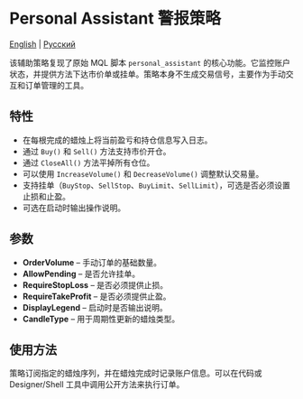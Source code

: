 # Personal Assistant 警报策略
[English](README.md) | [Русский](README_ru.md)

该辅助策略复现了原始 MQL 脚本 `personal_assistant` 的核心功能。它监控账户状态，并提供方法下达市价单或挂单。策略本身不生成交易信号，主要作为手动交互和订单管理的工具。

## 特性

- 在每根完成的蜡烛上将当前盈亏和持仓信息写入日志。
- 通过 `Buy()` 和 `Sell()` 方法支持市价开仓。
- 通过 `CloseAll()` 方法平掉所有仓位。
- 可以使用 `IncreaseVolume()` 和 `DecreaseVolume()` 调整默认交易量。
- 支持挂单（`BuyStop`、`SellStop`、`BuyLimit`、`SellLimit`），可选是否必须设置止损和止盈。
- 可选在启动时输出操作说明。

## 参数

- **OrderVolume** – 手动订单的基础数量。
- **AllowPending** – 是否允许挂单。
- **RequireStopLoss** – 是否必须提供止损。
- **RequireTakeProfit** – 是否必须提供止盈。
- **DisplayLegend** – 启动时是否输出说明。
- **CandleType** – 用于周期性更新的蜡烛类型。

## 使用方法

策略订阅指定的蜡烛序列，并在蜡烛完成时记录账户信息。可以在代码或 Designer/Shell 工具中调用公开方法来执行订单。
